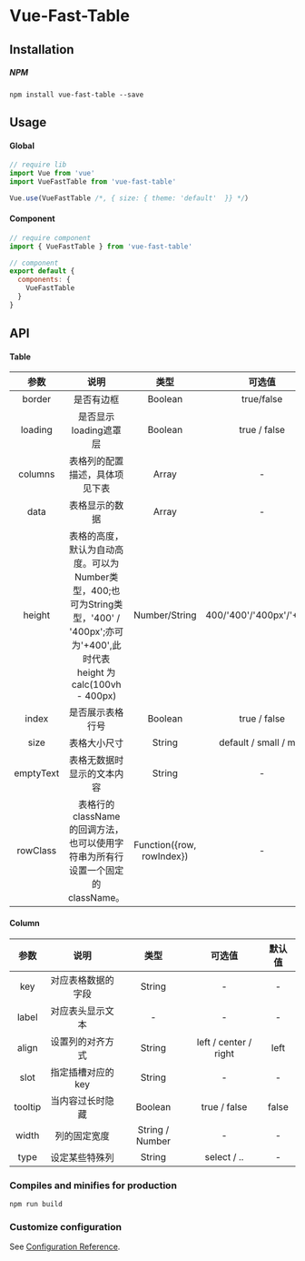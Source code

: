 # Vue-Fast-Table

## Installation

##### NPM

```
npm install vue-fast-table --save
```

## Usage

#### Global

```js
// require lib
import Vue from 'vue'
import VueFastTable from 'vue-fast-table'

Vue.use(VueFastTable /*, { size: { theme: 'default'  }} */）
```

#### Component

```js
// require component
import { VueFastTable } from 'vue-fast-table'

// component
export default {
  components: {
    VueFastTable
  }
}
```


## API

#### Table

参数 | 说明 | 类型 | 可选值 | 默认值
:-: | :-: | :-: | :-: | :-:
border|是否有边框|Boolean|true/false|false|
loading|是否显示loading遮罩层|Boolean|true / false|false|
columns|表格列的配置描述，具体项见下表|Array|-|-|
data|表格显示的数据|Array|-|-|
height|表格的高度，默认为自动高度。可以为Number类型，400;也可为String类型，'400' / '400px';亦可为'+400',此时代表 height 为 calc(100vh - 400px)|Number/String|400/'400'/'400px'/'+400'|-|
index|是否展示表格行号|Boolean|true / false|false|
size|表格大小尺寸|String|default / small / mini | default|
emptyText|表格无数据时显示的文本内容|String|-|No Data|
rowClass|表格行的 className 的回调方法，也可以使用字符串为所有行设置一个固定的 className。|Function({row, rowIndex})|-|-|

#### Column

参数 | 说明 | 类型 | 可选值 | 默认值
:-: | :-: | :-: | :-: | :-:
key|对应表格数据的字段|String|-|-|
label|对应表头显示文本|-|-|-|
align|设置列的对齐方式|String|left / center / right|left|
slot|指定插槽对应的key|String|-|-|
tooltip|当内容过长时隐藏|Boolean|true / false|false|
width|列的固定宽度|String / Number|-|-|
type|设定某些特殊列|String|select / ..|-|



### Compiles and minifies for production
```
npm run build
```

### Customize configuration
See [Configuration Reference](https://cli.vuejs.org/config/).
